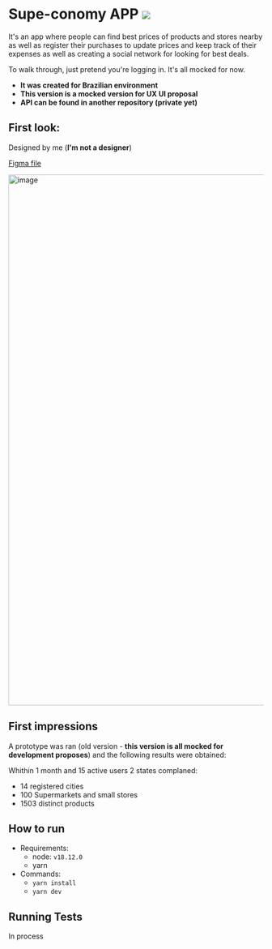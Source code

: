 # Supe-conomy APP [<img src=https://img.shields.io/website-up-down-green-red/http/monip.org.svg>](https://supeconomy-app.vercel.app/)

It's an app where people can find best prices of products and stores nearby as well as register their purchases to update prices and keep track of their expenses as well as creating a social network for looking for best deals.

To walk through, just pretend you're logging in. It's all mocked for now.

- **It was created for Brazilian environment**
- **This version is a mocked version for UX UI proposal**
- **API can be found in another repository (private yet)**

## First look:

Designed by me (**I'm not a designer**)

[Figma file](https://www.figma.com/file/ImETBPqIKkRIbtrqHlZVal/Supe-conomy?node-id=0%3A1&t=lcXUTiOWW7jdVlOi-1)

<img width="1048" alt="image" src="https://user-images.githubusercontent.com/8183000/217628934-5bcb8e16-baa8-4c34-941c-b6b1e3a587ad.png">

## First impressions

A prototype was ran (old version - **this version is all mocked for development proposes**) and the following results were obtained:

Whithin 1 month and 15 active users 2 states complaned:

- 14 registered cities
- 100 Supermarkets and small stores
- 1503 distinct products


## How to run

- Requirements:
  - node: `v18.12.0`
  - yarn
- Commands:
  - `yarn install`
  - `yarn dev`

## Running Tests

In process
